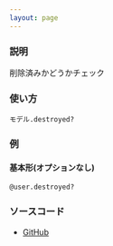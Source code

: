 ```yaml
---
layout: page
---
```

### 説明
削除済みかどうかチェック

### 使い方
    モデル.destroyed?

### 例
#### 基本形(オプションなし)
    @user.destroyed?

### ソースコード
* [GitHub](https://github.com/rails/rails/blob/93a6500baa6bbb331bb93ccdc14fdda5769f5ef9/activerecord/lib/active_record/persistence.rb#L91)